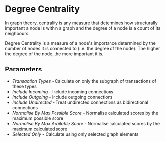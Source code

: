 # Degree Centrality

In graph theory, centrality is any measure that determines how
structurally important a node is within a graph and the degree of a node
is a count of its neighbours.

Degree Centrality is a measure of a node's importance determined by the
number of nodes it is connected to (i.e. the degree of the node). The
higher the degree of the node, the more important it is.

## Parameters

-   *Transaction Types* - Calculate on only the subgraph of transactions
    of these types
-   *Include Incoming* - Include incoming connections
-   *Include Outgoing* - Include outgoing connections
-   *Include Undirected* - Treat undirected connections as bidirectional
    connections
-   *Normalise By Max Possible Score* - Normalise calculated scores by
    the maximum possible score
-   *Normalise By Max Available Score* - Normalise calculated scores by
    the maximum calculated score
-   *Selected Only* - Calculate using only selected graph elements
